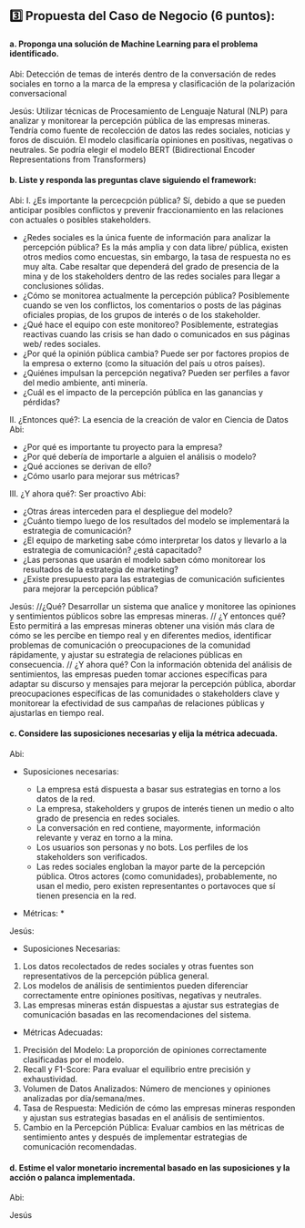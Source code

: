## 3️⃣ Propuesta del Caso de Negocio (6 puntos):

#### a. Proponga una solución de Machine Learning para el problema identificado.

Abi: Detección de temas de interés dentro de la conversación de redes sociales en torno a la marca de la empresa y clasificación de la polarización conversacional

Jesús: Utilizar técnicas de Procesamiento de Lenguaje Natural (NLP) para analizar y monitorear la percepción pública de las empresas mineras. Tendría como fuente de recolección de datos las redes sociales, noticias y foros de discuión. El modelo clasificaría opiniones en positivas, negativas o neutrales. Se podría elegir el modelo BERT (Bidirectional Encoder Representations from Transformers)

#### b. Liste y responda las preguntas clave siguiendo el framework: 

Abi:
I. ¿Es importante la percecpción pública? Sí, debido a que se pueden anticipar posibles conflictos y prevenir fraccionamiento en las relaciones con actuales o posibles stakeholders.
* ¿Redes sociales es la única fuente de información para analizar la percepción pública? Es la más amplia y con data libre/ pública, existen otros medios como encuestas, sin embargo, la tasa de respuesta no es muy alta. Cabe resaltar que dependerá del grado de presencia de la mina y de los stakeholders dentro de las redes sociales para llegar a conclusiones sólidas.
* ¿Cómo se monitorea actualmente la percepción pública? Posiblemente cuando se ven los conflictos, los comentarios o posts de las páginas oficiales propias, de los grupos de interés o de los stakeholder.
* ¿Qué hace el equipo con este monitoreo? Posiblemente, estrategias reactivas cuando las crisis se han dado o comunicados en sus páginas web/ redes sociales.
* ¿Por qué la opinión pública cambia? Puede ser por factores propios de la empresa o externo (como la situación del país u otros países).
* ¿Quiénes impulsan la percepción negativa? Pueden ser perfiles a favor del medio ambiente, anti minería.
* ¿Cuál es el impacto de la percepción pública en las ganancias y pérdidas?

II. ¿Entonces qué?: La esencia de la creación de valor en Ciencia de Datos
Abi:
* ¿Por qué es importante tu proyecto para la empresa?
* ¿Por qué debería de importarle a alguien el análisis o modelo?
* ¿Qué acciones se derivan de ello?
* ¿Cómo usarlo para mejorar sus métricas?
  
III. ¿Y ahora qué?: Ser proactivo 
Abi:
* ¿Otras áreas interceden para el despliegue del modelo?
* ¿Cuánto tiempo luego de los resultados del modelo se implementará la estrategia de comunicación?
* ¿El equipo de marketing sabe cómo interpretar los datos y llevarlo a la estrategia de comunicación? ¿está capacitado?
* ¿Las personas que usarán el modelo saben cómo monitorear los resultados de la estrategia de marketing?
* ¿Existe presupuesto para las estrategias de comunicación suficientes para mejorar la percepción pública?


Jesús: 
//¿Qué? Desarrollar un sistema que analice y monitoree las opiniones y sentimientos públicos sobre las empresas mineras.
// ¿Y entonces qué? Esto permitirá a las empresas mineras obtener una visión más clara de cómo se les percibe en tiempo real y en diferentes medios, identificar problemas de comunicación o preocupaciones de la comunidad rápidamente, y ajustar su estrategia de relaciones públicas en consecuencia.
// ¿Y ahora qué? Con la información obtenida del análisis de sentimientos, las empresas pueden tomar acciones específicas para adaptar su discurso y mensajes para mejorar la percepción pública, abordar preocupaciones específicas de las comunidades o stakeholders clave y monitorear la efectividad de sus campañas de relaciones públicas y ajustarlas en tiempo real.

#### c. Considere las suposiciones necesarias y elija la métrica adecuada.

Abi:
- Suposiciones necesarias:
  * La empresa está dispuesta a basar sus estrategias en torno a los datos de la red.
  * La empresa, stakeholders y grupos de interés tienen un medio o alto grado de presencia en redes sociales.
  * La conversación en red contiene, mayormente, información relevante y veraz en torno a la mina.
  * Los usuarios son personas y no bots. Los perfiles de los stakeholders son verificados.
  * Las redes sociales engloban la mayor parte de la percepción pública. Otros actores (como comunidades), probablemente, no usan el medio, pero existen representantes o portavoces que sí tienen presencia en la red.
 
- Métricas:
  * 

Jesús:
- Suposiciones Necesarias:
1.	Los datos recolectados de redes sociales y otras fuentes son representativos de la percepción pública general.
2.	Los modelos de análisis de sentimientos pueden diferenciar correctamente entre opiniones positivas, negativas y neutrales.
3.	Las empresas mineras están dispuestas a ajustar sus estrategias de comunicación basadas en las recomendaciones del sistema.

- Métricas Adecuadas:
1.	Precisión del Modelo: La proporción de opiniones correctamente clasificadas por el modelo.
2.	Recall y F1-Score: Para evaluar el equilibrio entre precisión y exhaustividad.
3.	Volumen de Datos Analizados: Número de menciones y opiniones analizadas por día/semana/mes.
4.	Tasa de Respuesta: Medición de cómo las empresas mineras responden y ajustan sus estrategias basadas en el análisis de sentimientos.
5.	Cambio en la Percepción Pública:  Evaluar cambios en las métricas de sentimiento antes y después de implementar estrategias de comunicación recomendadas.

#### d. Estime el valor monetario incremental basado en las suposiciones y la acción o palanca implementada.

Abi:

Jesús
